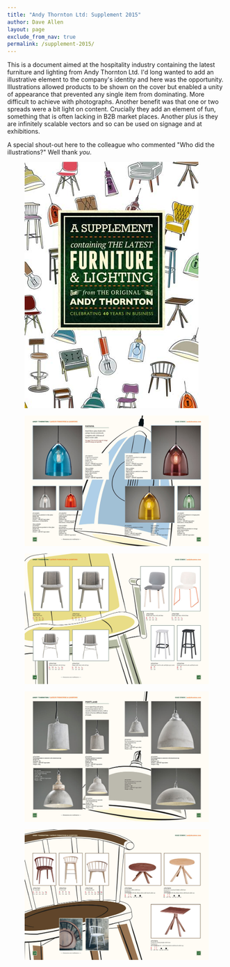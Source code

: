 ```yaml
---
title: "Andy Thornton Ltd: Supplement 2015"
author: Dave Allen
layout: page
exclude_from_nav: true
permalink: /supplement-2015/
---
```

This is a document aimed at the hospitality industry containing the latest furniture and lighting from Andy Thornton Ltd. I'd long wanted to add an illustrative element to the company's identity and here was the opportunity. Illustrations allowed products to be shown on the cover but enabled a unity of appearance that prevented any single item from dominating. More difficult to achieve with photographs. Another benefit was that one or two spreads were a bit light on content. Crucially they add an element of fun, something that is often lacking in B2B market places. Another plus is they are infinitely scalable vectors and so can be used on signage and at exhibitions.

A special shout-out here to the colleague who commented "Who did the illustrations?" Well thank *you*.

<figure><img src="../images/cover-supplement-2015.jpg" alt="cover for the Andy Thornton furniture and lighting supplement" /></figure>

<figure><img src="../images/supplement-28-29.jpg" alt="cover for the Andy Thornton furniture and lighting supplement" /></figure>

<figure><img src="../images/supplement-14-15.jpg" alt="spread from the Andy Thornton furniture and lighting supplement" /></figure>



<figure><img src="../images/supplement-22-23.jpg" alt="spread from the Andy Thornton furniture and lighting supplement" /></figure>




<figure><img src="../images/supplement-16-17.jpg" alt="spread from the Andy Thornton furniture and lighting supplement" /></figure>
